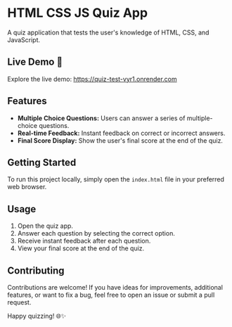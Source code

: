 # HTML CSS JS Quiz App

A quiz application that tests the user's knowledge of HTML, CSS, and JavaScript.

## Live Demo 🚀

Explore the live demo: https://quiz-test-vyr1.onrender.com

## Features

- **Multiple Choice Questions:** Users can answer a series of multiple-choice questions.
- **Real-time Feedback:** Instant feedback on correct or incorrect answers.
- **Final Score Display:** Show the user's final score at the end of the quiz.

## Getting Started

To run this project locally, simply open the `index.html` file in your preferred web browser.

## Usage

1. Open the quiz app.
2. Answer each question by selecting the correct option.
3. Receive instant feedback after each question.
4. View your final score at the end of the quiz.

## Contributing

Contributions are welcome! If you have ideas for improvements, additional features, or want to fix a bug, feel free to open an issue or submit a pull request.



Happy quizzing! 🌐✨
